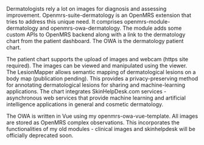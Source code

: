 Dermatologists rely a lot on images for diagnosis and assessing improvement. Openmrs-suite-dermatology is an OpenMRS extension that tries to address this unique need. It comprises openmrs-module-dermatology and openmrs-owa-dermatology. The module adds some custom APIs to OpenMRS backend along with a link to the dermatology chart from the patient dashboard. The OWA is the dermatology patient chart. 

The patient chart supports the upload of images and webcam (https site required). The images can be viewed and manipulated using the viewer. The LesionMapper allows semantic mapping of dermatological lesions on a body map (publication pending). This provides a  privacy-preserving method for annotating dermatological lesions for sharing and machine-learning applications. The chart integrates SkinHelpDesk.com services - asynchronous web services that provide machine learning and artificial intelligence applications in general and cosmetic dermatology.

The OWA is written in Vue using my openmrs-owa-vue-template. All images are stored as OpenMRS complex observations. This incorporates the functionalities of my old modules - clinical images and skinhelpdesk will be officially deprecated soon.

